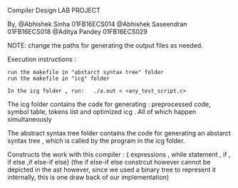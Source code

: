 Compiler Design LAB PROJECT  

By,
@Abhishek Sinha			01FB16ECS014 
@Abhishek Saseendran	01FB16ECS018
@Aditya   Pandey 		01FB16ECS029


NOTE: change the paths for generating the output files as needed. 

Execution instructions :
	
	run the makefile in "abstarct syntax tree" folder 
	run the makefile in "icg" folder 

	In the icg folder , run:   ./a.out < <any_test_script.c>


The icg folder contains the code for generating : preprocessed code, symbol table, tokens list and optimized icg . All of which happen simultaneously 

The abstract syntax tree folder contains the code for generating an abstarct syntax tree , which is called by the program in the icg folder.

Constructs the work with this compiler : { expressions , while statement , if , if else ,if else-if else}
(the if else-if else constrcut however cannot be depicted in the ast however, since we used a binary tree to represent it internally, this is one draw back of our implementation)

